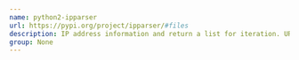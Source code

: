 ```yaml
---
name: python2-ipparser
url: https://pypi.org/project/ipparser/#files
description: IP address information and return a list for iteration. URL : https://pypi.org/project/ipparser/#files Groups : None
group: None
---
```

